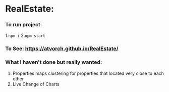 # RealEstate:

### To run project: 
 1.`npm i`
 2.`npm start`
 
### To See: https://atvorch.github.io/RealEstate/

### What I haven't done but really wanted:

1. Properties maps clustering for properties that located very close to each other
2. Live Change of Charts

